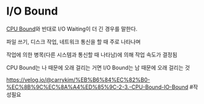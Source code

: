 # I/O Bound
[CPU Bound](CPU_Bound)와 반대로 I/O Waiting이 더 긴 경우를 말한다.

파일 쓰기, 디스크 작업, 네트워크 통신을 할 때 주로 나타나며 

작업에 의한 병목(다른 시스템과 통신할 때 나타남)에 의해 작업 속도가 결정됨

CPU Bound는 나 때문에 오래 걸리는 거면 I/O Bound는 남 때문에 오래 걸리는 것

https://velog.io/@carrykim/%EB%B6%84%EC%82%B0-%EC%8B%9C%EC%8A%A4%ED%85%9C-2-3.-CPU-Bound-IO-Bound
#작성필요 